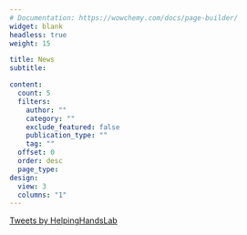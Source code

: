```yaml
---
# Documentation: https://wowchemy.com/docs/page-builder/
widget: blank
headless: true
weight: 15

title: News
subtitle:

content:
  count: 5
  filters:
    author: ""
    category: ""
    exclude_featured: false
    publication_type: ""
    tag: ""
  offset: 0
  order: desc
  page_type: 
design:
  view: 3
  columns: "1"
---
```


<!-- add news below -->


<!-- - April 12, 2022: Our papers, [Equivariant Transporter Network](https://arxiv.org/pdf/2202.09400.pdf), and [Sample Efficient Grasp Learning Using Equivariant Models](https://arxiv.org/pdf/2202.09468.pdf), are accepted at RSS 2022.
- March 31, 2022: Our paper, [Hierarchical Reinforcement Learning under Mixed Observability](https://arxiv.org/pdf/2204.00898.pdf), is accepted at WAFR 2022.
- March 03, 2022: Hey! Our new helping hands website launched on March 03,2022!
- January 28, 2022: Our paper, [SO(2)-Equivariant Reinforcement Learning](https://arxiv.org/pdf/2203.04439.pdf), is accepted as a spotlight presentation at ICLR 2022.
- September 13, 2021: Our paper, [Equivariant Q Learning in Spatial Action Spaces](https://arxiv.org/pdf/2110.15443.pdf), is acepted at CoRL 2021. -->

<!-- <div class="container">
    <div class="row">
        <div class="col-lg-6 col-md-6 col-sm-12 col-xs-12">
            <h1 style="font-size:3vw">News</h1>
        </div>
        <div class="col-lg-6 col-md-6 col-sm-12 col-xs-12">
            <a class="twitter-timeline" data-lang="en" data-width="800" data-height="600" font-size="2px" href="https://twitter.com/HelpingHandsLab?ref_src=twsrc%5Etfw">Tweets by HelpingHandsLab</a> <script async src="https://platform.twitter.com/widgets.js" charset="utf-8"></script>
        </div>
    </div>
</div> -->

<a class="twitter-timeline" data-lang="en" data-width="1200" data-height="1000" font-size="2px" href="https://twitter.com/HelpingHandsLab?ref_src=twsrc%5Etfw">Tweets by HelpingHandsLab</a> <script async src="https://platform.twitter.com/widgets.js" charset="utf-8"></script>